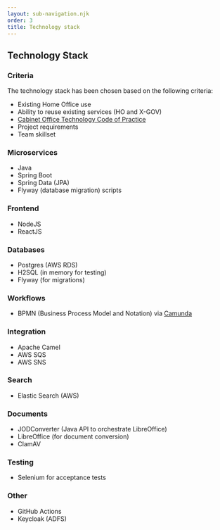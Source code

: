 ```yaml
---
layout: sub-navigation.njk
order: 3
title: Technology stack
---
```

## Technology Stack

### Criteria
The technology stack has been chosen based on the following criteria:
- Existing Home Office use
- Ability to reuse existing services (HO and X-GOV)
- [Cabinet Office Technology Code of Practice](https://www.gov.uk/guidance/the-technology-code-of-practice)
- Project requirements
- Team skillset

### Microservices
- Java
- Spring Boot
- Spring Data (JPA)
- Flyway (database migration) scripts

### Frontend
- NodeJS
- ReactJS

### Databases
- Postgres (AWS RDS)
- H2SQL (in memory for testing)
- Flyway (for migrations)

### Workflows
- BPMN (Business Process Model and Notation) via [Camunda](https://camunda.com/)

### Integration
- Apache Camel
- AWS SQS
- AWS SNS

### Search
- Elastic Search (AWS)

### Documents
- JODConverter (Java API to orchestrate LibreOffice)
- LibreOffice (for document conversion)
- ClamAV

### Testing
- Selenium for acceptance tests

### Other
- GitHub Actions
- Keycloak (ADFS)
